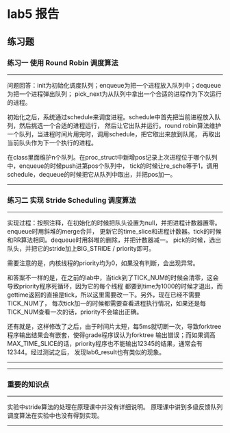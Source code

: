 # lab5 报告

## 练习题
### 练习一 使用 Round Robin 调度算法
---

问题回答：init为初始化调度队列；enqueue为把一个进程放入队列中；dequeue为把一个进程弹出队列；
pick_next为从队列中拿出一个合适的进程作为下次运行的进程。

初始化之后，系统通过schedule来调度进程。schedule中首先把当前进程放入队列，然后挑选一个合适的进程运行，
然后让它出队并运行。round robin算法维护一个队列，当进程时间片用完时，调用schedule，把它取出来放到队尾，
再取出当前队头作为下一个执行的进程。

在class里面维护n个队列。在proc_struct中新增pos记录上次进程位于哪个队列中，enqueue的时候push进第pos个队列中，
tick的时候让re_sche等于1，调用schedule，dequeue的时候把它从队列中取出，并把pos加一。

---

### 练习二 实现 Stride Scheduling 调度算法
---

实现过程：按照注释，在初始化的时候把队头设置为null，并把进程计数器置零。enqueue时用斜堆的merge合并，
更新它的time_slice和进程计数器。tick的时候和RR算法相同。dequeue时用斜堆的删除，并把计数器减一。
pick的时候，选出队头，并把它的stride加上BIG_STRIDE / priority即可。

需要注意的是，内核线程的priority均为0，如果没有判断，会出现异常。

和答案不一样的是，在之前的lab中，当tick到了TICK_NUM的时候会清零，这会导致priority程序死循环，因为它的每个线程
都要到time为1000的时候才退出，而gettime返回的直接是tick，所以这里需要改一下。另外，现在已经不需要TICK_NUM了，
每次tick加一的时候都需要查看进程执行情况，如果还是每TICK_NUM查看一次的话，priority不会输出正确。

还有就是，这样修改了之后，由于时间片太短，每5ms就切断一次，导致forktree程序输出结果会有嵌套，使得grade程序误认为forktree
输出错误；而如果调高MAX_TIME_SLICE的话，priority程序也不能输出12345的结果，通常会有12344。经过测试之后，
发现lab6_result也有类似的现象。

---

---


### 重要的知识点
---

实验中stride算法的处理在原理课中并没有详细说明。
原理课中讲到多级反馈队列调度算法在实验中也没有得到实现。

---

